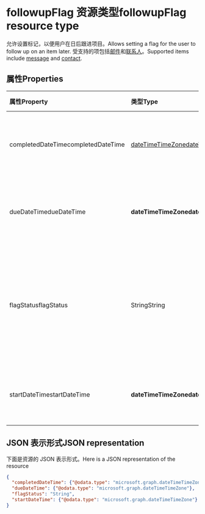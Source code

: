 # <a name="followupflag-resource-type"></a><span data-ttu-id="873dd-101">followupFlag 资源类型</span><span class="sxs-lookup"><span data-stu-id="873dd-101">followupFlag resource type</span></span>


<span data-ttu-id="873dd-102">允许设置标记，以便用户在日后跟进项目。</span><span class="sxs-lookup"><span data-stu-id="873dd-102">Allows setting a flag for the user to follow up on an item later.</span></span> <span data-ttu-id="873dd-103">受支持的项包括[邮件](message.md)和[联系人](contact.md)。</span><span class="sxs-lookup"><span data-stu-id="873dd-103">Supported items include [message](message.md) and [contact](contact.md).</span></span>

## <a name="properties"></a><span data-ttu-id="873dd-104">属性</span><span class="sxs-lookup"><span data-stu-id="873dd-104">Properties</span></span>
| <span data-ttu-id="873dd-105">属性</span><span class="sxs-lookup"><span data-stu-id="873dd-105">Property</span></span>     | <span data-ttu-id="873dd-106">类型</span><span class="sxs-lookup"><span data-stu-id="873dd-106">Type</span></span>   |<span data-ttu-id="873dd-107">说明</span><span class="sxs-lookup"><span data-stu-id="873dd-107">Description</span></span>|
|:---------------|:--------|:----------|
|<span data-ttu-id="873dd-108">completedDateTime</span><span class="sxs-lookup"><span data-stu-id="873dd-108">completedDateTime</span></span>|[<span data-ttu-id="873dd-109">dateTimeTimeZone</span><span class="sxs-lookup"><span data-stu-id="873dd-109">dateTimeTimeZone</span></span>](dateTimeTimeZone.md)|<span data-ttu-id="873dd-110">完成跟进的日期和时间。</span><span class="sxs-lookup"><span data-stu-id="873dd-110">The date and time that the response was returned.</span></span>|
|<span data-ttu-id="873dd-111">dueDateTime</span><span class="sxs-lookup"><span data-stu-id="873dd-111">dueDateTime</span></span>|<span data-ttu-id="873dd-112">**dateTimeTimeZone**</span><span class="sxs-lookup"><span data-stu-id="873dd-112">**dateTimeTimeZone**</span></span>|<span data-ttu-id="873dd-113">待完成的跟进的日期和时间。</span><span class="sxs-lookup"><span data-stu-id="873dd-113">The date and time that the follow-up is to be finished.</span></span>|
|<span data-ttu-id="873dd-114">flagStatus</span><span class="sxs-lookup"><span data-stu-id="873dd-114">flagStatus</span></span>|<span data-ttu-id="873dd-115">String</span><span class="sxs-lookup"><span data-stu-id="873dd-115">String</span></span>|<span data-ttu-id="873dd-116">项目的跟进状态。</span><span class="sxs-lookup"><span data-stu-id="873dd-116">The status for follow-up for an item.</span></span> <span data-ttu-id="873dd-117">可取值为：`notFlagged`、`complete` 和 `flagged`。</span><span class="sxs-lookup"><span data-stu-id="873dd-117">Possible values are: `notFlagged`, `complete`, `flagged`.</span></span>|
|<span data-ttu-id="873dd-118">startDateTime</span><span class="sxs-lookup"><span data-stu-id="873dd-118">startDateTime</span></span>|<span data-ttu-id="873dd-119">**dateTimeTimeZone**</span><span class="sxs-lookup"><span data-stu-id="873dd-119">**dateTimeTimeZone**</span></span>|<span data-ttu-id="873dd-120">要开始的跟进的日期和时间。</span><span class="sxs-lookup"><span data-stu-id="873dd-120">Gets the date and time that the meeting is to begin.</span></span>|

## <a name="json-representation"></a><span data-ttu-id="873dd-121">JSON 表示形式</span><span class="sxs-lookup"><span data-stu-id="873dd-121">JSON representation</span></span>

<span data-ttu-id="873dd-122">下面是资源的 JSON 表示形式。</span><span class="sxs-lookup"><span data-stu-id="873dd-122">Here is a JSON representation of the resource</span></span>

<!-- {
  "blockType": "resource",
  "optionalProperties": [

  ],
  "@odata.type": "microsoft.graph.followupFlag"
}-->

```json
{
  "completedDateTime": {"@odata.type": "microsoft.graph.dateTimeTimeZone"},
  "dueDateTime": {"@odata.type": "microsoft.graph.dateTimeTimeZone"},
  "flagStatus": "String",
  "startDateTime": {"@odata.type": "microsoft.graph.dateTimeTimeZone"}
}

```

<!-- uuid: 8fcb5dbc-d5aa-4681-8e31-b001d5168d79
2015-10-25 14:57:30 UTC -->
<!-- {
  "type": "#page.annotation",
  "description": "followupFlag resource",
  "keywords": "",
  "section": "documentation",
  "tocPath": ""
}-->
